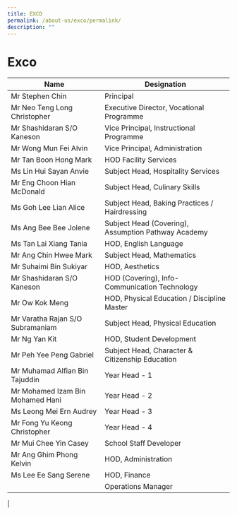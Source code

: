 ```yaml
---
title: EXCO
permalink: /about-us/exco/permalink/
description: ""
---
```

Exco
============

| Name | Designation |
|---|---|
| Mr Stephen Chin | Principal |
| Mr Neo Teng Long Christopher | Executive Director, Vocational Programme |
| Mr Shashidaran S/O Kaneson | Vice Principal, Instructional Programme |
| Mr Wong Mun Fei Alvin | Vice Principal, Administration |
| Mr Tan Boon Hong Mark | HOD Facility Services |
| Ms Lin Hui Sayan Anvie | Subject Head, Hospitality Services |
| Mr Eng Choon Hian McDonald  | Subject Head, Culinary Skills  |
| Ms Goh Lee Lian Alice | Subject Head, Baking Practices / Hairdressing |
| Ms Ang Bee Bee Jolene | Subject Head (Covering), Assumption Pathway Academy |
| Ms Tan Lai Xiang Tania | HOD, English Language |
| Mr Ang Chin Hwee Mark | Subject Head, Mathematics |
| Mr Suhaimi Bin Sukiyar | HOD, Aesthetics |
| Mr Shashidaran S/O Kaneson | HOD (Covering), Info-Communication Technology |
| Mr Ow Kok Meng | HOD, Physical Education / Discipline Master |
| Mr Varatha Rajan S/O Subramaniam  | Subject Head, Physical Education |
| Mr Ng Yan Kit | HOD, Student Development |
| Mr Peh Yee Peng Gabriel | Subject Head, Character & Citizenship Education |
| Mr Muhamad Alfian Bin Tajuddin | Year Head - 1 |
| Mr Mohamed Izam Bin Mohamed Hani | Year Head - 2 |
| Ms Leong Mei Ern Audrey | Year Head - 3 |
| Mr Fong Yu Keong Christopher     | Year Head - 4 |
| Mr Mui Chee Yin Casey | School Staff Developer |
| Mr Ang Ghim Phong Kelvin | HOD, Administration |
| Ms Lee Ee Sang Serene | HOD, Finance |
|  | Operations Manager |
|